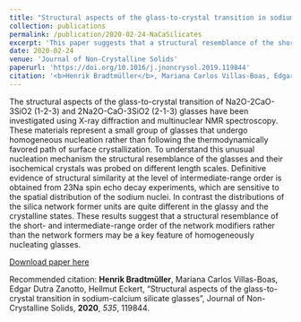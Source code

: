 ```yaml
---
title: "Structural aspects of the glass-to-crystal transition in sodium-calcium silicate glasses"
collection: publications
permalink: /publication/2020-02-24-NaCaSilicates
excerpt: 'This paper suggests that a structural resemblance of the short- and intermediate-range order of the network modifiers, rather than the network formers, may be a key feature of homogeneously nucleating glasses.'
date: 2020-02-24
venue: 'Journal of Non-Crystalline Solids'
paperurl: 'https://doi.org/10.1016/j.jnoncrysol.2019.119844'
citation: '<b>Henrik Bradtmüller</b>, Mariana Carlos Villas-Boas, Edgar Dutra Zanotto, Hellmut Eckert, “Structural aspects of the glass-to-crystal transition in sodium-calcium silicate glasses”, Journal of Non-Crystalline Solids, <b>2020</b>, <i>535</i>, 119844.'
---
```

The structural aspects of the glass-to-crystal transition of Na2O-2CaO-3SiO2 (1-2-3) and 2Na2O-CaO-3SiO2 (2-1-3) glasses have been investigated using X-ray diffraction and multinuclear NMR spectroscopy. These materials represent a small group of glasses that undergo homogeneous nucleation rather than following the thermodynamically favored path of surface crystallization. To understand this unusual nucleation mechanism the structural resemblance of the glasses and their isochemical crystals was probed on different length scales. Definitive evidence of structural similarity at the level of intermediate-range order is obtained from 23Na spin echo decay experiments, which are sensitive to the spatial distribution of the sodium nuclei. In contrast the distributions of the silica network former units are quite different in the glassy and the crystalline states. These results suggest that a structural resemblance of the short- and intermediate-range order of the network modifiers rather than the network formers may be a key feature of homogeneously nucleating glasses.

[Download paper here](http://hbrmn.github.io/files/paper8.pdf)

Recommended citation: <b>Henrik Bradtmüller</b>, Mariana Carlos Villas-Boas, Edgar Dutra Zanotto, Hellmut Eckert, “Structural aspects of the glass-to-crystal transition in sodium-calcium silicate glasses”, Journal of Non-Crystalline Solids, **2020**, *535*, 119844.